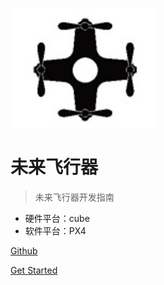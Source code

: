 ![coverpageico](https://github.com/SSSnow/futureflight/blob/master/assets/coverpageico.jpg)

# 未来飞行器

> 未来飞行器开发指南



* 硬件平台：cube
* 软件平台：PX4



[Github](https://github.com/SSSnow/futureflight)

[Get Started](#quick-start)

